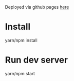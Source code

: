 Deployed via github pages [here](https://hpufo.github.io/StashGifs/)

# Install 
yarn/npm install

# Run dev server
yarn/npm start